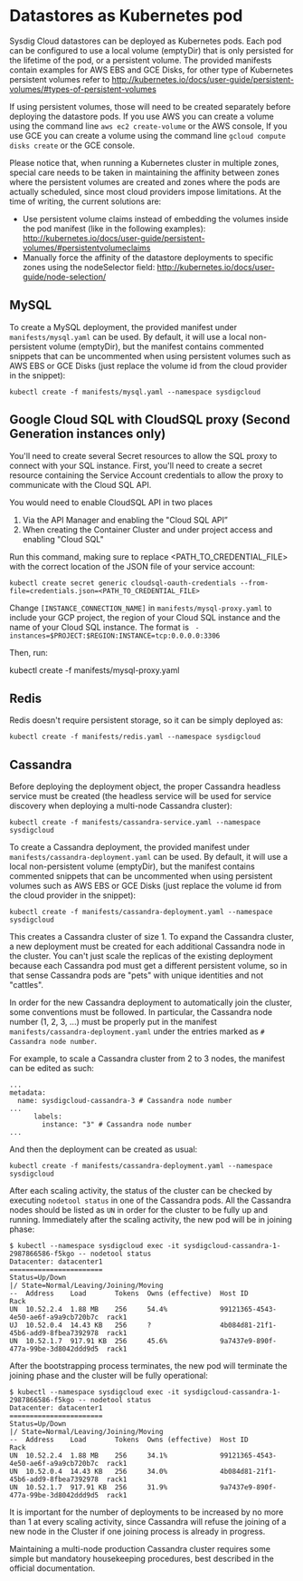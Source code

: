# Datastores as Kubernetes pod

Sysdig Cloud datastores can be deployed as Kubernetes pods. Each pod can be configured to use a local volume (emptyDir) that is only persisted for the lifetime of the pod, or a persistent volume. The provided manifests contain examples for AWS EBS and GCE Disks, for other type of Kubernetes persistent volumes refer to http://kubernetes.io/docs/user-guide/persistent-volumes/#types-of-persistent-volumes

If using persistent volumes, those will need to be created separately before deploying the datastore pods.
If you use AWS you can create a volume using the command line `aws ec2 create-volume` or the AWS console, If you use GCE you can create a volume using the command line `gcloud compute disks create` or the GCE console.

Please notice that, when running a Kubernetes cluster in multiple zones, special care needs to be taken in maintaining the affinity between zones where the persistent volumes are created and zones where the pods are actually scheduled, since most cloud providers impose limitations. At the time of writing, the current solutions are:

- Use persistent volume claims instead of embedding the volumes inside the pod manifest (like in the following examples): http://kubernetes.io/docs/user-guide/persistent-volumes/#persistentvolumeclaims
- Manually force the affinity of the datastore deployments to specific zones using the nodeSelector field: http://kubernetes.io/docs/user-guide/node-selection/

## MySQL

To create a MySQL deployment, the provided manifest under `manifests/mysql.yaml` can be used. By default, it will use a local non-persistent volume (emptyDir), but the manifest contains commented snippets that can be uncommented when using persistent volumes such as AWS EBS or GCE Disks (just replace the volume id from the cloud provider in the snippet):

```
kubectl create -f manifests/mysql.yaml --namespace sysdigcloud
```
## Google Cloud SQL with CloudSQL proxy (Second Generation instances only)

You'll need to create several Secret resources to allow the SQL proxy to connect with your SQL instance. First, you'll need to create a secret resource containing the Service Account credentials to allow the proxy to communicate with the Cloud SQL API.

You would need to enable CloudSQL API in two places
1) Via the API Manager and enabling the "Cloud SQL API”
2) When creating the Container Cluster and under project access and enabling "Cloud SQL"

Run this command, making sure to replace <PATH_TO_CREDENTIAL_FILE> with the correct location of the JSON file of your service account:
```
kubectl create secret generic cloudsql-oauth-credentials --from-file=credentials.json=<PATH_TO_CREDENTIAL_FILE>
```
Change `[INSTANCE_CONNECTION_NAME]` in `manifests/mysql-proxy.yaml`  to include your GCP
project, the region of your Cloud SQL instance and the name
of your Cloud SQL instance. The format is
` -instances=$PROJECT:$REGION:INSTANCE=tcp:0.0.0.0:3306`

Then, run:

kubectl create -f manifests/mysql-proxy.yaml 


## Redis

Redis doesn't require persistent storage, so it can be simply deployed as:

```
kubectl create -f manifests/redis.yaml --namespace sysdigcloud
```

## Cassandra

Before deploying the deployment object, the proper Cassandra headless service must be created (the headless service will be used for service discovery when deploying a multi-node Cassandra cluster):

```
kubectl create -f manifests/cassandra-service.yaml --namespace sysdigcloud
```

To create a Cassandra deployment, the provided manifest under `manifests/cassandra-deployment.yaml` can be used. By default, it will use a local non-persistent volume (emptyDir), but the manifest contains commented snippets that can be uncommented when using persistent volumes such as AWS EBS or GCE Disks (just replace the volume id from the cloud provider in the snippet):

```
kubectl create -f manifests/cassandra-deployment.yaml --namespace sysdigcloud
```

This creates a Cassandra cluster of size 1. To expand the Cassandra cluster, a new deployment must be created for each additional Cassandra node in the cluster. You can't just scale the replicas of the existing deployment because each Cassandra pod must get a different persistent volume, so in that sense Cassandra pods are "pets" with unique identities and not "cattles".

In order for the new Cassandra deployment to automatically join the cluster, some conventions must be followed. In particular, the Cassandra node number (1, 2, 3, ...) must be properly put in the manifest `manifests/cassandra-deployment.yaml` under the entries marked as `# Cassandra node number`.

For example, to scale a Cassandra cluster from 2 to 3 nodes, the manifest can be edited as such:

```
...
metadata:
  name: sysdigcloud-cassandra-3 # Cassandra node number
...
      labels:
        instance: "3" # Cassandra node number
...
```

And then the deployment can be created as usual:

```
kubectl create -f manifests/cassandra-deployment.yaml --namespace sysdigcloud
```

After each scaling activity, the status of the cluster can be checked by executing `nodetool status` in one of the Cassandra pods. All the Cassandra nodes should be listed as `UN` in order for the cluster to be fully up and running. Immediately after the scaling activity, the new pod will be in joining phase:

```
$ kubectl --namespace sysdigcloud exec -it sysdigcloud-cassandra-1-2987866586-f5kgo -- nodetool status
Datacenter: datacenter1
=======================
Status=Up/Down
|/ State=Normal/Leaving/Joining/Moving
--  Address    Load       Tokens  Owns (effective)  Host ID                               Rack
UN  10.52.2.4  1.88 MB    256     54.4%             99121365-4543-4e50-ae6f-a9a9cb720b7c  rack1
UJ  10.52.0.4  14.43 KB   256     ?                 4b084d81-21f1-45b6-add9-8fbea7392978  rack1
UN  10.52.1.7  917.91 KB  256     45.6%             9a7437e9-890f-477a-99be-3d8042ddd9d5  rack1
```

After the bootstrapping process terminates, the new pod will terminate the joining phase and the cluster will be fully operational:

```
$ kubectl --namespace sysdigcloud exec -it sysdigcloud-cassandra-1-2987866586-f5kgo -- nodetool status
Datacenter: datacenter1
=======================
Status=Up/Down
|/ State=Normal/Leaving/Joining/Moving
--  Address    Load       Tokens  Owns (effective)  Host ID                               Rack
UN  10.52.2.4  1.88 MB    256     34.1%             99121365-4543-4e50-ae6f-a9a9cb720b7c  rack1
UN  10.52.0.4  14.43 KB   256     34.0%             4b084d81-21f1-45b6-add9-8fbea7392978  rack1
UN  10.52.1.7  917.91 KB  256     31.9%             9a7437e9-890f-477a-99be-3d8042ddd9d5  rack1
```

It is important for the number of deployments to be increased by no more than 1 at every scaling activity, since Cassandra will refuse the joining of a new node in the Cluster if one joining process is already in progress. 

Maintaining a multi-node production Cassandra cluster requires some simple but mandatory housekeeping procedures, best described in the official documentation.
